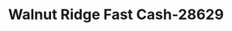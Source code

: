 ---
f_zip-code: 72476
f_state-code: AR
title: Walnut Ridge Fast Cash-28629
f_phone: 870-886-2802
f_city-only: Walnut Ridge
f_address: 420 Nw 4th Street Walnut Ridge
f_location-unique-id: '28629'
slug: walnut-ridge-fast-cash-28629
updated-on: '2024-05-30T13:46:58.046Z'
created-on: '2024-05-30T13:36:59.803Z'
published-on: '2024-05-30T13:54:32.469Z'
f_city-state: cms/city/walnut-ridge-ar.md
f_company: cms/company/walnut-ridge-fast-cash.md
f_state: cms/state/arkansas.md
layout: '[payday-loan].html'
tags: payday-loan
---